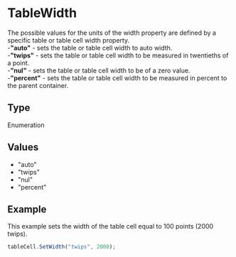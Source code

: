 # TableWidth

The possible values for the units of the width property are defined by a specific table or table cell width property.\
-**"auto"** - sets the table or table cell width to auto width.\
-**"twips"** - sets the table or table cell width to be measured in twentieths of a point.\
-**"nul"** - sets the table or table cell width to be of a zero value.\
-**"percent"** - sets the table or table cell width to be measured in percent to the parent container.

## Type

Enumeration

## Values

- "auto"
- "twips"
- "nul"
- "percent"


## Example

This example sets the width of the table cell equal to 100 points (2000 twips).

```javascript editor-docx
tableCell.SetWidth("twips", 2000);
```
